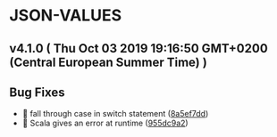 # JSON-VALUES
## v4.1.0  ( Thu Oct 03 2019 19:16:50 GMT+0200 (Central European Summer Time) )


## Bug Fixes
  - 🐛 fall through case in switch statement
  ([8a5ef7dd](https://github.com/imrafaelmerino/json-values/commit/8a5ef7dda91ffcb7bf4a7a576faed1df0ea2a8b4))
  - 🐛 Scala gives an error at runtime
  ([955dc9a2](https://github.com/imrafaelmerino/json-values/commit/955dc9a2210a555a99b7796e754f5d0e01605558))



